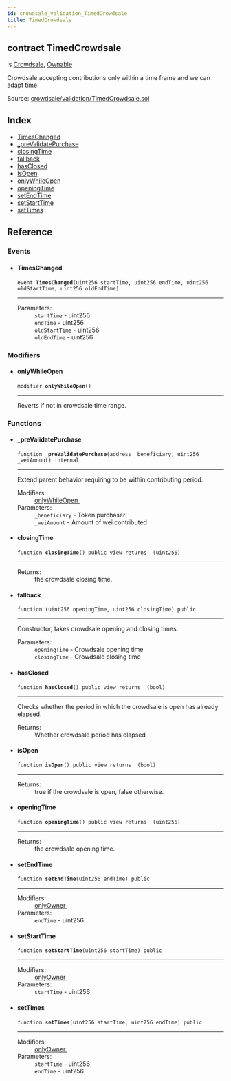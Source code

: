 ```yaml
---
id: crowdsale_validation_TimedCrowdsale
title: TimedCrowdsale
---
```


<div class="contract-doc"><div class="contract"><h2 class="contract-header"><span class="contract-kind">contract</span> TimedCrowdsale</h2><p class="base-contracts"><span>is</span> <a href="es_openzeppelin-solidity_contracts_crowdsale_Crowdsale.html">Crowdsale</a><span>, </span><a href="es_openzeppelin-solidity_contracts_ownership_Ownable.html">Ownable</a></p><p class="description">Crowdsale accepting contributions only within a time frame and we can adapt time.</p><div class="source">Source: <a href="https://github.com/Cpollo/Ethereum/blob/v0.0.3/contracts/crowdsale/validation/TimedCrowdsale.sol" target="_blank">crowdsale/validation/TimedCrowdsale.sol</a></div></div><div class="index"><h2>Index</h2><ul><li><a href="crowdsale_validation_TimedCrowdsale.html#TimesChanged">TimesChanged</a></li><li><a href="crowdsale_validation_TimedCrowdsale.html#_preValidatePurchase">_preValidatePurchase</a></li><li><a href="crowdsale_validation_TimedCrowdsale.html#closingTime">closingTime</a></li><li><a href="crowdsale_validation_TimedCrowdsale.html#">fallback</a></li><li><a href="crowdsale_validation_TimedCrowdsale.html#hasClosed">hasClosed</a></li><li><a href="crowdsale_validation_TimedCrowdsale.html#isOpen">isOpen</a></li><li><a href="crowdsale_validation_TimedCrowdsale.html#onlyWhileOpen">onlyWhileOpen</a></li><li><a href="crowdsale_validation_TimedCrowdsale.html#openingTime">openingTime</a></li><li><a href="crowdsale_validation_TimedCrowdsale.html#setEndTime">setEndTime</a></li><li><a href="crowdsale_validation_TimedCrowdsale.html#setStartTime">setStartTime</a></li><li><a href="crowdsale_validation_TimedCrowdsale.html#setTimes">setTimes</a></li></ul></div><div class="reference"><h2>Reference</h2><div class="events"><h3>Events</h3><ul><li><div class="item event"><span id="TimesChanged" class="anchor-marker"></span><h4 class="name">TimesChanged</h4><div class="body"><code class="signature">event <strong>TimesChanged</strong><span>(uint256 startTime, uint256 endTime, uint256 oldStartTime, uint256 oldEndTime) </span></code><hr/><dl><dt><span class="label-parameters">Parameters:</span></dt><dd><div><code>startTime</code> - uint256</div><div><code>endTime</code> - uint256</div><div><code>oldStartTime</code> - uint256</div><div><code>oldEndTime</code> - uint256</div></dd></dl></div></div></li></ul></div><div class="modifiers"><h3>Modifiers</h3><ul><li><div class="item modifier"><span id="onlyWhileOpen" class="anchor-marker"></span><h4 class="name">onlyWhileOpen</h4><div class="body"><code class="signature">modifier <strong>onlyWhileOpen</strong><span>() </span></code><hr/><div class="description"><p>Reverts if not in crowdsale time range.</p></div></div></div></li></ul></div><div class="functions"><h3>Functions</h3><ul><li><div class="item function"><span id="_preValidatePurchase" class="anchor-marker"></span><h4 class="name">_preValidatePurchase</h4><div class="body"><code class="signature">function <strong>_preValidatePurchase</strong><span>(address _beneficiary, uint256 _weiAmount) </span><span>internal </span></code><hr/><div class="description"><p>Extend parent behavior requiring to be within contributing period.</p></div><dl><dt><span class="label-modifiers">Modifiers:</span></dt><dd><a href="crowdsale_validation_TimedCrowdsale.html#onlyWhileOpen">onlyWhileOpen </a></dd><dt><span class="label-parameters">Parameters:</span></dt><dd><div><code>_beneficiary</code> - Token purchaser</div><div><code>_weiAmount</code> - Amount of wei contributed</div></dd></dl></div></div></li><li><div class="item function"><span id="closingTime" class="anchor-marker"></span><h4 class="name">closingTime</h4><div class="body"><code class="signature">function <strong>closingTime</strong><span>() </span><span>public </span><span>view </span><span>returns  (uint256) </span></code><hr/><dl><dt><span class="label-return">Returns:</span></dt><dd>the crowdsale closing time.</dd></dl></div></div></li><li><div class="item function"><span id="fallback" class="anchor-marker"></span><h4 class="name">fallback</h4><div class="body"><code class="signature">function <strong></strong><span>(uint256 openingTime, uint256 closingTime) </span><span>public </span></code><hr/><div class="description"><p>Constructor, takes crowdsale opening and closing times.</p></div><dl><dt><span class="label-parameters">Parameters:</span></dt><dd><div><code>openingTime</code> - Crowdsale opening time</div><div><code>closingTime</code> - Crowdsale closing time</div></dd></dl></div></div></li><li><div class="item function"><span id="hasClosed" class="anchor-marker"></span><h4 class="name">hasClosed</h4><div class="body"><code class="signature">function <strong>hasClosed</strong><span>() </span><span>public </span><span>view </span><span>returns  (bool) </span></code><hr/><div class="description"><p>Checks whether the period in which the crowdsale is open has already elapsed.</p></div><dl><dt><span class="label-return">Returns:</span></dt><dd>Whether crowdsale period has elapsed</dd></dl></div></div></li><li><div class="item function"><span id="isOpen" class="anchor-marker"></span><h4 class="name">isOpen</h4><div class="body"><code class="signature">function <strong>isOpen</strong><span>() </span><span>public </span><span>view </span><span>returns  (bool) </span></code><hr/><dl><dt><span class="label-return">Returns:</span></dt><dd>true if the crowdsale is open, false otherwise.</dd></dl></div></div></li><li><div class="item function"><span id="openingTime" class="anchor-marker"></span><h4 class="name">openingTime</h4><div class="body"><code class="signature">function <strong>openingTime</strong><span>() </span><span>public </span><span>view </span><span>returns  (uint256) </span></code><hr/><dl><dt><span class="label-return">Returns:</span></dt><dd>the crowdsale opening time.</dd></dl></div></div></li><li><div class="item function"><span id="setEndTime" class="anchor-marker"></span><h4 class="name">setEndTime</h4><div class="body"><code class="signature">function <strong>setEndTime</strong><span>(uint256 endTime) </span><span>public </span></code><hr/><dl><dt><span class="label-modifiers">Modifiers:</span></dt><dd><a href="es_openzeppelin-solidity_contracts_ownership_Ownable.html#onlyOwner">onlyOwner </a></dd><dt><span class="label-parameters">Parameters:</span></dt><dd><div><code>endTime</code> - uint256</div></dd></dl></div></div></li><li><div class="item function"><span id="setStartTime" class="anchor-marker"></span><h4 class="name">setStartTime</h4><div class="body"><code class="signature">function <strong>setStartTime</strong><span>(uint256 startTime) </span><span>public </span></code><hr/><dl><dt><span class="label-modifiers">Modifiers:</span></dt><dd><a href="es_openzeppelin-solidity_contracts_ownership_Ownable.html#onlyOwner">onlyOwner </a></dd><dt><span class="label-parameters">Parameters:</span></dt><dd><div><code>startTime</code> - uint256</div></dd></dl></div></div></li><li><div class="item function"><span id="setTimes" class="anchor-marker"></span><h4 class="name">setTimes</h4><div class="body"><code class="signature">function <strong>setTimes</strong><span>(uint256 startTime, uint256 endTime) </span><span>public </span></code><hr/><dl><dt><span class="label-modifiers">Modifiers:</span></dt><dd><a href="es_openzeppelin-solidity_contracts_ownership_Ownable.html#onlyOwner">onlyOwner </a></dd><dt><span class="label-parameters">Parameters:</span></dt><dd><div><code>startTime</code> - uint256</div><div><code>endTime</code> - uint256</div></dd></dl></div></div></li></ul></div></div></div>
